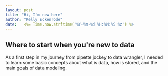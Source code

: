 ```yaml
---
layout: post
title: "Hi, I'm new here"
author: "Kelly Eckenrode"
date:   <%= Time.now.strftime('%Y-%m-%d %H:%M:%S %z') %>
---
```



## Where to start when you're new to data

As a first step in my journey from pipette jockey to data wrangler, I needed to learn some basic concepts about what is data, how is stored, and the main goals of data modeling.
